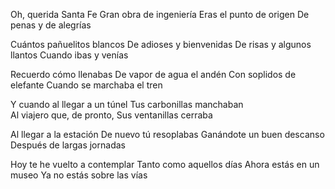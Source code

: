 Oh, querida Santa Fe
Gran obra de ingeniería
Eras el punto de origen
De penas y de alegrías

Cuántos pañuelitos blancos
De adioses y bienvenidas
De risas y algunos llantos
Cuando ibas y venías

Recuerdo cómo llenabas
De vapor de agua el andén
Con soplidos de elefante
Cuando se marchaba el tren

Y cuando al llegar a un túnel 
Tus carbonillas manchaban                             
Al viajero que, de pronto,
Sus ventanillas cerraba        

Al llegar a la estación
De nuevo tú resoplabas
Ganándote un buen descanso
Después de largas jornadas

Hoy te he vuelto a contemplar
Tanto como aquellos días
Ahora estás en un museo
Ya no estás sobre las vías